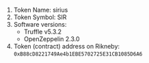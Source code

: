 1) Token Name: sirius
2) Token Symbol: SIR
3) Software versions:
   * Truffle v5.3.2
   * OpenZeppelin 2.3.0
4) Token (contract) address on Rikneby:
   `0xB88cD8221749Ae4b1EBE5702725E31CB1085D6A6`